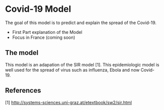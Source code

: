 # Covid-19 Model

The goal of this model is to predict and explain the spread of the Covid-19. 

- First Part explanation of the Model
- Focus in France (coming soon)


## The model

This model is an adapation of the SIR model [1]. This epidemiologic model is well used for the spread of virus such as influenza, Ebola and now Covid-19.









## References 

[1] http://systems-sciences.uni-graz.at/etextbook/sw2/sir.html
